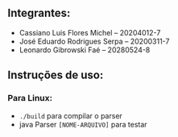 ## Integrantes:

-   Cassiano Luis Flores Michel – 20204012-7
-   José Eduardo Rodrigues Serpa – 20200311-7
-   Leonardo Gibrowski Faé – 20280524-8

## Instruções de uso:

### Para Linux:

-   `./build` para compilar o parser
-   java Parser `[NOME-ARQUIVO]` para testar
